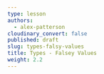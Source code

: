 ```yaml
---
type: lesson
authors:
  - alex-patterson
cloudinary_convert: false
published: draft
slug: types-falsy-values
title: Types - Falsey Values
weight: 2.2
---
```

